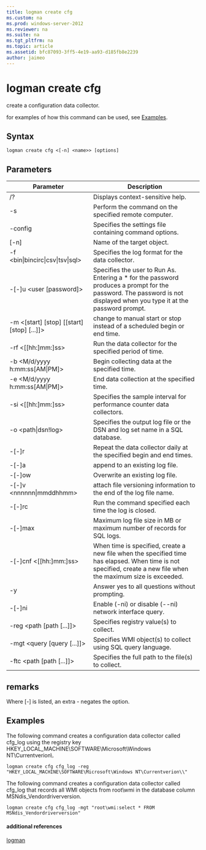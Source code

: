 ```yaml
---
title: logman create cfg
ms.custom: na
ms.prod: windows-server-2012
ms.reviewer: na
ms.suite: na
ms.tgt_pltfrm: na
ms.topic: article
ms.assetid: bfc87093-3ff5-4e19-aa93-d185fb8e2239
author: jaimeo
---
```

# logman create cfg
create a configuration data collector.  
  
for examples of how this command can be used, see [Examples](#BKMK_examples).  
  
## Syntax  
  
```  
logman create cfg <[-n] <name>> [options]  
```  
  
## Parameters  
  
|Parameter|Description|  
|-------------|---------------|  
|\/?|Displays context\-sensitive help.|  
|\-s <computer name>|Perform the command on the specified remote computer.|  
|\-config <value>|Specifies the settings file containing command options.|  
|\[\-n\] <name>|Name of the target object.|  
|\-f <bin&#124;bincirc&#124;csv&#124;tsv&#124;sql>|Specifies the log format for the data collector.|  
|\-\[\-\]u <user \[password\]>|Specifies the user to Run As. Entering a \* for the password produces a prompt for the password. The password is not displayed when you type it at the password prompt.|  
|\-m <\[start\] \[stop\] \[\[start\] \[stop\] \[...\]\]>|change to manual start or stop instead of a scheduled begin or end time.|  
|\-rf <\[\[hh:\]mm:\]ss>|Run the data collector for the specified period of time.|  
|\-b <M\/d\/yyyy h:mm:ss\[AM&#124;PM\]>|Begin collecting data at the specified time.|  
|\-e <M\/d\/yyyy h:mm:ss\[AM&#124;PM\]>|End data collection at the specified time.|  
|\-si <\[\[hh:\]mm:\]ss>|Specifies the sample interval for performance counter data collectors.|  
|\-o <path&#124;dsn\!log>|Specifies the output log file or the DSN and log set name in a SQL database.|  
|\-\[\-\]r|Repeat the data collector daily at the specified begin and end times.|  
|\-\[\-\]a|append to an existing log file.|  
|\-\[\-\]ow|Overwrite an existing log file.|  
|\-\[\-\]v <nnnnnn&#124;mmddhhmm>|attach file versioning information to the end of the log file name.|  
|\-\[\-\]rc <task>|Run the command specified each time the log is closed.|  
|\-\[\-\]max <value>|Maximum log file size in MB or maximum number of records for SQL logs.|  
|\-\[\-\]cnf <\[\[hh:\]mm:\]ss>|When time is specified, create a new file when the specified time has elapsed. When time is not specified, create a new file when the maximum size is exceeded.|  
|\-y|Answer yes to all questions without prompting.|  
|\-\[\-\]ni|Enable \(\-ni\) or disable \(\-\-ni\) network interface query.|  
|\-reg <path \[path \[...\]\]>|Specifies registry value\(s\) to collect.|  
|\-mgt <query \[query \[...\]\]>|Specifies WMI object\(s\) to collect using SQL query language.|  
|\-ftc <path \[path \[...\]\]>|Specifies the full path to the file\(s\) to collect.|  
  
## remarks  
Where \[\-\] is listed, an extra \- negates the option.  
  
## <a name="BKMK_examples"></a>Examples  
The following command creates a configuration data collector called cfg\_log using the registry key HKEY\_LOCAL\_MACHINE\\SOFTWARE\\Microsoft\\Windows NT\\Currentverion\\.  
  
```  
logman create cfg cfg_log -reg "HKEY_LOCAL_MACHINE\SOFTWARE\Microsoft\Windows NT\Currentverion\\"  
```  
  
The following command creates a configuration data collector called cfg\_log that records all WMI objects from root\\wmi in the database column MSNdis\_Vendordriverversion.  
  
```  
logman create cfg cfg_log -mgt "root\wmi:select * FROM MSNdis_Vendordriverversion"  
```  
  
#### additional references  
[logman](logman.md)  
  

